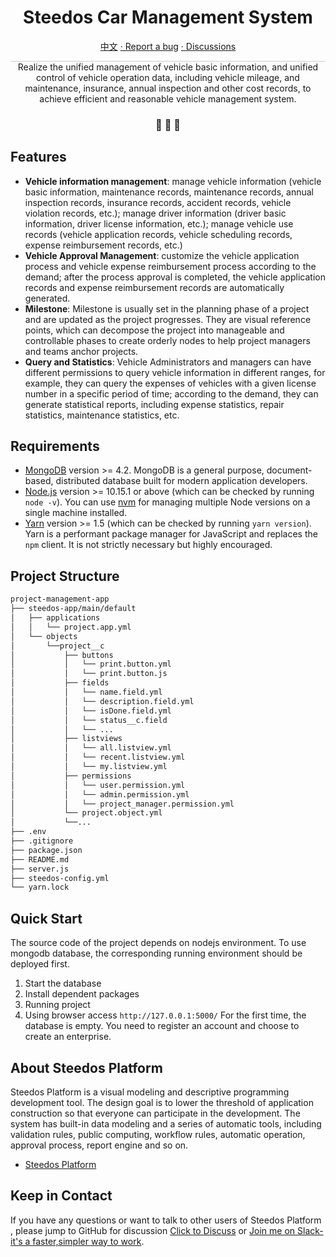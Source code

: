 <h1 align="center">
  Steedos Car Management System
</h1>

<p align="center">
<a href="https://github.com/steedos/steedos-app-car/blob/master/README_cn.md">中文</a>
<a href="https://github.com/steedos/steedos-app-car/issues/"> · Report a bug</a>
<a href="https://github.com/steedos/steedos-app-car/discussions"> · Discussions</a>
</p>

<p align="center" style="border-top: solid 1px #cccccc">
  Realize the unified management of vehicle basic information, and unified control of vehicle operation data, including vehicle mileage, and maintenance, insurance, annual inspection and other cost records, to achieve efficient and reasonable vehicle management system.

</p>

<h3 align="center">
 🤖 🎨 🚀
</h3>

## Features

- **Vehicle information management**: manage vehicle information (vehicle basic information, maintenance records, maintenance records, annual inspection records, insurance records, accident records, vehicle violation records, etc.); manage driver information (driver basic information, driver license information, etc.); manage vehicle use records (vehicle application records, vehicle scheduling records, expense reimbursement records, etc.)
- **Vehicle Approval Management**: customize the vehicle application process and vehicle expense reimbursement process according to the demand; after the process approval is completed, the vehicle application records and expense reimbursement records are automatically generated.
- **Milestone**: Milestone is usually set in the planning phase of a project and are updated as the project progresses. They are visual reference points, which can decompose the project into manageable and controllable phases to create orderly nodes to help project managers and teams anchor projects.
- **Query and Statistics**: Vehicle Administrators and managers can have different permissions to query vehicle information in different ranges, for example, they can query the expenses of vehicles with a given license number in a specific period of time; according to the demand, they can generate statistical reports, including expense statistics, repair statistics, maintenance statistics, etc.

## Requirements

- [MongoDB](https://www.mongodb.com/try/download/) version >= 4.2. MongoDB is a general purpose, document-based, distributed database built for modern application developers.
- [Node.js](https://nodejs.org/en/download/) version >= 10.15.1 or above (which can be checked by running `node -v`). You can use [nvm](https://github.com/nvm-sh/nvm) for managing multiple Node versions on a single machine installed.
- [Yarn](https://yarnpkg.com/en/) version >= 1.5 (which can be checked by running `yarn version`). Yarn is a performant package manager for JavaScript and replaces the `npm` client. It is not strictly necessary but highly encouraged.


## Project Structure

```sh
project-management-app
├── steedos-app/main/default
│   ├── applications
│   │   └── project.app.yml
│   └── objects
│       └──project__c
│           ├── buttons
│           │   └── print.button.yml
│           │   └── print.button.js
│           ├── fields
│           │   └── name.field.yml
│           │   └── description.field.yml
│           │   └── isDone.field.yml
│           │   └── status__c.field
│           │   └── ...
│           ├── listviews
│           │   └── all.listview.yml
│           │   └── recent.listview.yml
│           │   └── my.listview.yml
│           ├── permissions
│           │   └── user.permission.yml
│           │   └── admin.permission.yml
│           │   └── project_manager.permission.yml
│           └── project.object.yml
│           └──...
├── .env
├── .gitignore
├── package.json
├── README.md
├── server.js
├── steedos-config.yml
└── yarn.lock
```

##  Quick Start

The source code of the project depends on nodejs environment. To use mongodb database, the corresponding running environment should be deployed first.

  1. Start the database  
  2. Install dependent packages
  3. Running project
  4. Using browser access `http://127.0.0.1:5000/`    For the first time, the database is empty. You need to register an account and choose to create an enterprise.

## About  Steedos Platform

Steedos Platform is a visual modeling and descriptive programming development tool. The design goal is to lower the threshold of application construction so that everyone can participate in the development. The system has built-in data modeling and a series of automatic tools, including validation rules, public computing, workflow rules, automatic operation, approval process, report engine and so on.

- [Steedos Platform](https://www.steedos.org/)

## Keep in Contact

If you have any questions or want to talk to other users of Steedos Platform , please jump to GitHub for discussion [Click to Discuss](https://github.com/steedos/steedos-platform/discussions) or [Join me on Slack-it's a faster,simpler way to work](https://join.slack.com/t/steedos/shared_invite/zt-jq7eupr9-cgKrUOyWb1zymniRzhH4jg).
